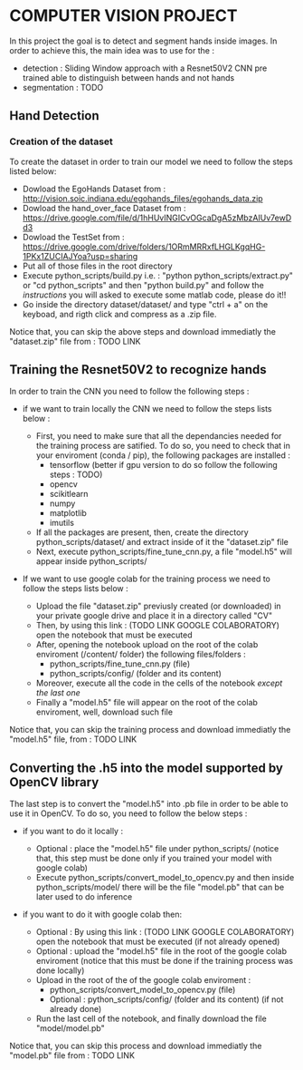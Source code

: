 # COMPUTER VISION PROJECT


In this project the goal is to detect and segment hands inside images.
In order to achieve this, the main idea was to use for the :

- detection : Sliding Window approach with a Resnet50V2 CNN pre trained able to distinguish between hands and not hands
- segmentation : TODO

## Hand Detection

### Creation of the dataset


To create the dataset in order to train our model we need to follow the steps listed below:
- Dowload the EgoHands Dataset from : http://vision.soic.indiana.edu/egohands_files/egohands_data.zip
- Dowload the hand_over_face Dataset from : https://drive.google.com/file/d/1hHUvINGICvOGcaDgA5zMbzAIUv7ewDd3
- Dowload the TestSet from : https://drive.google.com/drive/folders/1ORmMRRxfLHGLKgqHG-1PKx1ZUCIAJYoa?usp=sharing
- Put all of those files in the root directory 
- Execute python_scripts/build.py i.e. : "python python_scripts/extract.py" or "cd python_scripts" and then "python build.py" and follow the *instructions* you will asked to execute some matlab code, please do it!!
- Go inside the directory dataset/dataset/ and type "ctrl + a" on the keyboad, and rigth click and compress as a .zip file.

Notice that, you can skip the above steps and download immediatly the "dataset.zip" file from : TODO LINK

## Training the Resnet50V2 to recognize hands

In order to train the CNN you need to follow the following steps : 

- if we want to train locally the CNN we need to follow the steps lists below :
	- First, you need to make sure that all the dependancies needed for the training process are satified. To do so, you need to check that in your enviroment (conda / pip), the following packages are installed :
	  - tensorflow (better if gpu version to do so follow the following steps : TODO)
	  - opencv
	  - scikitlearn
	  - numpy
	  - matplotlib
	  - imutils
	- If all the packages are present, then, create the directory python_scripts/dataset/ and extract inside of it the "dataset.zip" file
	- Next, execute python_scripts/fine_tune_cnn.py, a file "model.h5" will appear inside python_scripts/

- If we want to use google colab for the training process we need to follow the steps lists below : 
	- Upload the file "dataset.zip" previusly created (or downloaded) in your private google drive and place it in a directory called "CV"
	- Then, by using this link : (TODO LINK GOOGLE COLABORATORY) open the notebook that must be executed
	- After, opening the notebook upload on the root of the colab enviroment (/content/ folder) the following files/folders :
		- python_scripts/fine_tune_cnn.py (file)
		- python_scripts/config/ (folder and its content)
	- Moreover, execute all the code in the cells of the notebook *except the last one*
	- Finally a "model.h5" file will appear on the root of the colab enviroment, well, download such file

Notice that, you can skip the training process and download immediatly the "model.h5" file, from : TODO LINK

## Converting the .h5 into the model supported by OpenCV library

The last step is to convert the "model.h5" into .pb file in order to be able to use it in OpenCV. To do so, you need to follow the below steps :

- if you want to do it locally :
	- Optional : place the "model.h5" file under python_scripts/ (notice that, this step must be done only if you trained your model with google colab)
	- Execute python_scripts/convert_model_to_opencv.py and then inside python_scripts/model/ there will be the file "model.pb" that can be later used to do inference

- if you want to do it with google colab then:
	- Optional : By using this link : (TODO LINK GOOGLE COLABORATORY) open the notebook that must be executed (if not already opened)
	- Optional : upload the "model.h5" file in the root of the google colab enviroment (notice that this must be done if the training process was done locally)
	- Upload in the root of the of the google colab enviroment :
		- python_scripts/convert_model_to_opencv.py (file)
		- Optional : python_scripts/config/ (folder and its content) (if not already done)
	- Run the last cell of the notebook, and finally download the file "model/model.pb"

Notice that, you can skip this process and download immediatly the "model.pb" file from : TODO LINK


